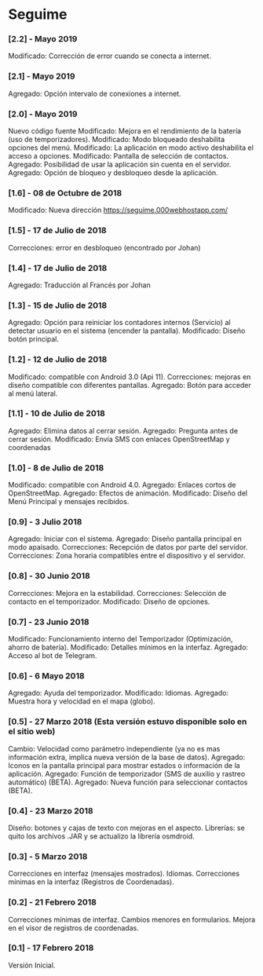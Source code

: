 # Seguime 

### [2.2] - Mayo 2019
Modificado: Corrección de error cuando se conecta a internet.

### [2.1] - Mayo 2019
Agregado: Opción intervalo de conexiones a internet.

### [2.0] - Mayo 2019
Nuevo código fuente
Modificado: Mejora en el rendimiento de la batería (uso de temporizadores).
Modificado: Modo bloqueado deshabilita opciones del menú.
Modificado: La aplicación en modo activo deshabilita el acceso a opciones.
Modificado: Pantalla de selección de contactos.
Agregado: Posibilidad de usar la aplicación sin cuenta en el servidor.
Agregado: Opción de bloqueo y desbloqueo desde la aplicación.


### [1.6] - 08 de Octubre de 2018
Modificado: Nueva dirección https://seguime.000webhostapp.com/

### [1.5] - 17 de Julio de 2018
Correcciones: error en desbloqueo (encontrado por Johan)

### [1.4] - 17 de Julio de 2018
Agregado: Traducción al Francés por Johan

### [1.3] - 15 de Julio de 2018
Agregado: Opción para reiniciar los contadores internos (Servicio) al detectar usuario en el sistema (encender la pantalla).
Modificado: Diseño botón principal.

### [1.2] - 12 de Julio de 2018
Modificado: compatible con Android 3.0 (Api 11).
Correcciones: mejoras en diseño compatible con diferentes pantallas.
Agregado: Botón para acceder al menú lateral.

### [1.1] - 10 de Julio de 2018
Agregado: Elimina datos al cerrar sesión.
Agregado: Pregunta antes de cerrar sesión.
Modificado: Envía SMS con enlaces OpenStreetMap y coordenadas 

### [1.0] - 8 de Julio de 2018
Modificado: compatible con Android 4.0.
Agregado: Enlaces cortos de OpenStreetMap.
Agregado: Efectos de animación.
Modificado: Diseño del Menú Principal y mensajes recibidos.

### [0.9] - 3 Julio 2018
Agregado: Iniciar con el sistema.
Agregado: Diseño pantalla principal en modo apaisado.
Correcciones: Recepción de datos por parte del servidor.
Correcciones: Zona horaria compatibles entre el dispositivo y el servidor. 

### [0.8] - 30 Junio 2018
Correcciones: Mejora en la estabilidad.
Correcciones: Selección de contacto en el temporizador.
Modificado: Diseño de opciones.

### [0.7] - 23 Junio 2018
Modificado: Funcionamiento interno del Temporizador (Optimización, ahorro de batería).
Modificado: Detalles mínimos en la interfaz.
Agregado: Acceso al bot de Telegram.

### [0.6] - 6 Mayo 2018
Agregado: Ayuda del temporizador.
Modificado: Idiomas.
Agregado: Muestra hora y velocidad en el mapa (globo).

### [0.5] - 27 Marzo 2018 (Esta versión estuvo disponible solo en el sitio web)
Cambio: Velocidad como parámetro independiente (ya no es mas información extra, implica nueva versión de la base de datos).
Agregado: Iconos en la pantalla principal para mostrar estados o información de la aplicación.
Agregado: Función de temporizador (SMS de auxilio y rastreo automático) (BETA).
Agregado: Nueva función para seleccionar contactos (BETA).

### [0.4] - 23 Marzo 2018
Diseño: botones y cajas de texto con mejoras en el aspecto.
Librerías: se quito los archivos .JAR y se actualizo la librería osmdroid.

### [0.3] - 5 Marzo 2018
Correcciones en interfaz (mensajes mostrados).
Idiomas.
Correcciones mínimas en la interfaz (Registros de Coordenadas).

### [0.2] - 21 Febrero 2018
Correcciones mínimas de interfaz.
Cambios menores en formularios.
Mejora en el visor de registros de coordenadas.

### [0.1] - 17 Febrero 2018
Versión Inicial.
